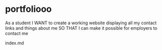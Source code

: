 # portfoliooo

As a student
I WANT to create a working website displaying all my contact links and things about me
SO THAT I can make it possible for employers to contact me 

index.md
